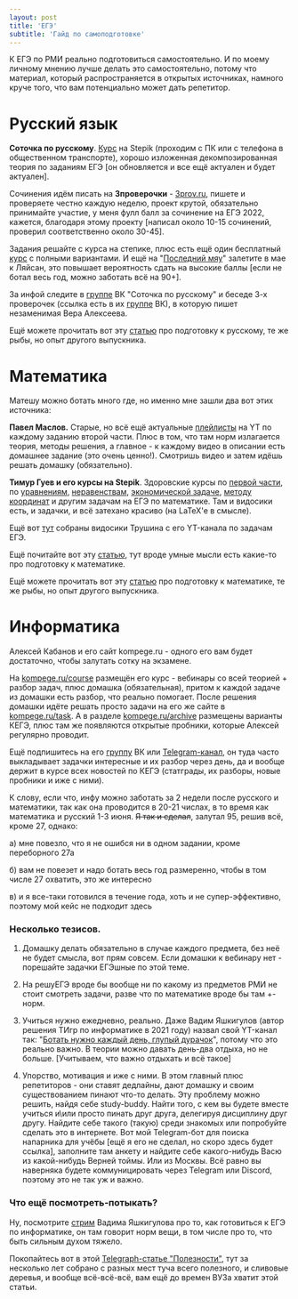 ```yaml
---
layout: post
title: 'ЕГЭ'
subtitle: 'Гайд по самоподготовке'
---
```


К ЕГЭ по РМИ реально подготовиться самостоятельно. И по моему личному мнению лучше делать это самостоятельно, потому что материал, который распространяется в открытых источниках, намного круче того, что вам потенциально может дать репетитор.



# Русский язык

**Соточка по русскому**. [Курс](https://stepik.org/course/7798/syllabus) на Stepik (проходим с ПК или с телефона в общественном транспорте), хорошо изложенная декомпозированная теория по заданиям ЕГЭ [он обновляется и все ещё актуален и будет актуален].

Сочинения идём писать на **3проверочки** - [3prov.ru](https://3prov.ru/), пишете и проверяете честно каждую неделю, проект крутой, обязательно принимайте участие, у меня фулл балл за сочинение на ЕГЭ 2022, кажется, благодаря этому проекту [написал около 10-15 сочинений, проверил соответственно около 30-45].

Задания решайте с курса на степике, плюс есть ещё один бесплатный [курс](https://stepik.org/course/70727/syllabus) с полными вариантами. И ещё на "[Последний мяу](https://stepik.org/course/54849/promo)" залетите в мае к Ляйсан, это повышает вероятность сдать на высокие баллы [если не ботал весь год, можно заботать всё на 90+].

За инфой следите в [группе](https://vk.com/sotochka_ege) ВК "Соточка по русскому" и беседе 3-х проверочек (ссылка есть в их [группе](https://vk.com/3proverochki_rus) ВК), в которую пишет незаменимая Вера Алексеева.

Ещё можете прочитать вот эту [статью](https://vk.com/@pro100ege68-resursy-dlya-podgotovki-k-ege-po-russkomu) про подготовку к русскому, те же рыбы, но опыт другого выпускника.



# Математика

Матешу можно ботать много где, но именно мне зашли два вот этих источника:

**Павел Маслов.** Старые, но всё ещё актуальные [плейлисты](https://www.youtube.com/channel/UCS3LBK0zy47iQgVApQo-fww/playlists) на YT по каждому заданию второй части. Плюс в том, что там норм излагается теория, методы решения, а главное - к каждому видео в описании есть домашнее задание (это очень ценно!). Смотришь видео и затем идёшь решать домашку (обязательно).

**Тимур Гуев и его курсы на Stepik**. Здоровские курсы по [первой части](https://stepik.org/course/9737/syllabus), по [уравнениям](https://stepik.org/course/55925/promo), [неравенствам](https://stepik.org/course/55936/syllabus), [экономической задаче](https://stepik.org/course/22402/syllabus), [методу координат](https://stepik.org/course/8952/syllabus) и другим задачам на ЕГЭ по математике. Там и видосики есть, и задачки, и всё затехано красиво (на LaTeX'e в смысле). 

Ещё вот [тут](https://telegra.ph/open-source-Trushin-05-30) собраны видосики Трушина с его YT-канала по задачам ЕГЭ.

Ещё почитайте вот эту [статью](https://telegra.ph/Maths-USE-guide-07-03), тут вроде умные мысли есть какие-то про подготовку к математике.

Ещё можете прочитать вот эту [статью](https://vk.com/@pro100ege68-resursy-dlya-podgotovki-k-ege-po-matematike) про подготовку к математике, те же рыбы, но опыт другого выпускника.



# Информатика

Алексей Кабанов и его сайт kompege.ru - одного его вам будет достаточно, чтобы залутать сотку на экзамене.

На [kompege.ru/course](https://kompege.ru/course) размещён его курс - вебинары со всей теорией + разбор задач, плюс домашка (обязательная), притом к каждой задаче из домашки есть разбор, что реально помогает. После решения домашки идёте решать просто задачи на его же сайте в [kompege.ru/task](https://kompege.ru/task). А в разделе [kompege.ru/archive](https://kompege.ru/archive) размещены варианты КЕГЭ, плюс там же появляются открытые пробники, которые Алексей регулярно проводит.

Ещё подпишитесь на его [группу](https://vk.com/ege_info_open) ВК или [Telegram-канал](https://t.me/kompege), он туда часто выкладывает задачки интересные и их разбор через день, да и вообще держит в курсе всех новостей по КЕГЭ (статграды, их разборы, новые пробники и иже с ними).

К слову, если что, инфу можно заботать за 2 недели после русского и математики, так как она проводится в 20-21 числах, в то время как математика и русский 1-3 июня. <s>Я так и сделал</s>, залутал 95, решив всё, кроме 27, однако:

а) мне повезло, что я не ошибся ни в одном задании, кроме переборного 27а

б) вам не повезет и надо ботать весь год размеренно, чтобы в том числе 27 охватить, это же интересно

в) и я все-таки готовился в течение года, хоть и не супер-эффективно, поэтому мой кейс не подходит здесь



### Несколько тезисов.



1. Домашку делать обязательно в случае каждого предмета, без неё не будет смысла, вот прям совсем. Если домашки к вебинару нет - порешайте задачки ЕГЭшные по этой теме.

   

2. На решуЕГЭ вроде бы вообще ни по какому из предметов РМИ не стоит смотреть задачи, разве что по математике вроде бы там +- норм.

   

3. Учиться нужно ежедневно, реально. Даже Вадим Яшкигулов (автор решения ТИгр по информатике в 2021 году) назвал свой YT-канал так: "[Ботать нужно каждый день, глупый дурачок](https://www.youtube.com/channel/UCJdc8rnYV5eEUqLlyAJDQwQ)", потому что это реально важно. В теории можно давать день-два отдыха, но не больше. [Учитываем, что важно отдыхать и всё такое]

   

4. Упорство, мотивация и иже с ними. В этом главный плюс репетиторов - они ставят дедлайны, дают домашку и своим существованием пинают что-то делать. Эту проблему можно решить, найдя себе study-buddy. Найти того, с кем вы будете вместе учиться и\или просто пинать друг друга, делегируя дисциплину друг другу. Найдите себе такого (такую) среди знакомых или попробуйте сделать это в интернете. Вот мой Telegram-бот для поиска напарника для учёбы [ещё я его не сделал, но скоро здесь будет ссылка], заполните там анкету и найдите себе какого-нибудь Васю из какой-нибудь Верней тоймы. Или из Москвы. Всё равно вы наверняка будете коммуницировать через Telegram или Discord, поэтому это не так уж и важно.





### Что ещё посмотреть-потыкать?

Ну, посмотрите [стрим](https://www.youtube.com/watch?v=NpSY9GYC-bw) Вадима Яшкигулова про то, как готовиться к ЕГЭ по информатике, он там говорит норм вещи, в том числе про то, что быть сильным духом тяжело.

Покопайтесь вот в этой [Telegraph-статье "Полезности"](https://telegra.ph/Poleznosti-12-29), тут за несколько лет собрано с разных мест туча всего полезного, и сливовые деревья, и вообще всё-всё-всё, вам ещё до времен ВУЗа хватит этой статьи.